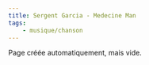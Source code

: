 ```yaml
---
title: Sergent Garcia - Medecine Man
tags:
    - musique/chanson
---
```


Page créée automatiquement, mais vide.
